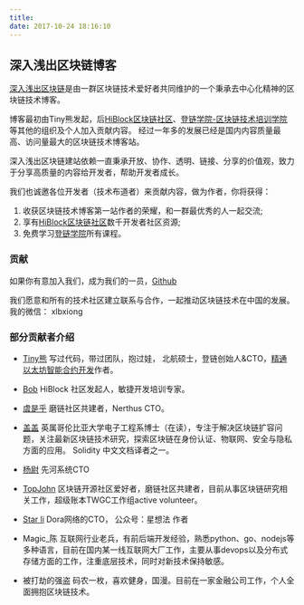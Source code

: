 ```yaml
---
title:
date: 2017-10-24 18:16:10
---
```


## 深入浅出区块链博客

[深入浅出区块链](http://learnblockchain.cn)是由一群区块链技术爱好者共同维护的一个秉承去中心化精神的区块链技术博客。

博客最初由Tiny熊发起，后[HiBlock区块链社区](https://hiblock.one)、[登链学院-区块链技术培训学院](https://upchain.ke.qq.com/?tuin=bd898bbf) 等其他的组织及个人加入贡献内容。
经过一年多的发展已经是国内内容质量最高、访问量最大的区块链技术博客站。

深入浅出区块链建站依赖一直秉承开放、协作、透明、链接、分享的价值观，致力于分享高质量的内容给开发者，帮助开发者成长。

我们也诚邀各位开发者（技术布道者）来贡献内容，做为作者，你将获得：
1. 收获区块链技术博客第一站作者的荣耀，和一群最优秀的人一起交流;
2. 享有[HiBlock区块链社区](https://hiblock.one)数千开发者社区资源;
3. 免费学习[登链学院](https://upchain.ke.qq.com/?tuin=bd898bbf)所有课程。

### 贡献

如果你有意加入我们，成为我们的一员，[Github](https://github.com/lbc-team/learnblockchain)

我们愿意和所有的技术社区建立联系与合作，一起推动区块链技术在中国的发展。
我的微信： xlbxiong

### 部分贡献者介绍

* [Tiny熊](http://tinyxiong.com)
  写过代码，带过团队，抱过娃，
  北航硕士，登链创始人&CTO，[精通以太坊智能合约开发](http://edu.upchain.pro/book.html)作者。

* [Bob](https://github.com/bobjiang) 
  HiBlock 社区发起人，敏捷开发培训专家。

* [虞是乎](https://yushuangqi.com)
  磨链社区共建者，Nerthus CTO。

* [盖盖](https://github.com/gitferry)
  英属哥伦比亚大学电子工程系博士（在读），专注于解决区块链扩容问题，关注最新区块链技术研究，探索区块链在身份认证、物联网、安全与隐私方面的应用。
  Solidity 中文文档译者之一。

* [杨尉](https://github.com/waynewyang)
  先河系统CTO

* [TopJohn](https://www.xuanzhangjiong.top)
 区块链开源社区爱好者，磨链社区共建者，目前从事区块链研究相关工作，超级账本TWGC工作组active volunteer。
 
* [Star li](https://github.com/BlockHeader)
  Dora网络的CTO， 公众号：星想法 作者

* Magic_陈
  互联网行业老兵，有前后端开发经验，熟悉python、go、nodejs等多种语言，目前在国内某一线互联网大厂工作，主要从事devops以及分布式存储方面的工作，注重底层技术，同时对新技术保持敏感。

* 被打劫的强盗
  码农一枚，喜欢健身，国漫。目前在一家金融公司工作，个人全面拥抱区块链技术。



